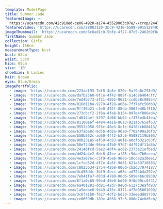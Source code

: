 ```yaml
---
template: ModelPage
title: Summer Jade
featuredImage: >-
  https://ucarecdn.com/42c918ed-ce06-4920-a174-45529003c07e/-/crop/2447x1510/0,124/-/preview/
featuredVideo: 'https://ucarecdn.com/28083120-3bc9-4210-b509-9915128492f9/'
imageThumbnail: 'https://ucarecdn.com/6c0ad1c0-5bfe-4f27-87c5-246269f0a201/'
firstName: Summer Jade
collection: Girls
height: 156cm
measurementType: bust
bust: 62cm
waist: 53cm
hips: 65cm
size: '10'
shoeSize: 6 Ladies
hair: Brown
eyes: Blue/Green
imagePortfolio:
  - image: 'https://ucarecdn.com/223aef93-7df8-4b3e-820c-5af9a0c293d9/'
  - image: 'https://ucarecdn.com/dafb2560-0fce-4f42-889f-a14c8b404cff/'
  - image: 'https://ucarecdn.com/7ed4b773-af21-4865-8621-ccdb38c98854/'
  - image: 'https://ucarecdn.com/016d11ba-9270-4f28-a06a-7f37afc50db8/'
  - image: 'https://ucarecdn.com/9ff36b21-c3e0-492f-88db-386fe40bf510/'
  - image: 'https://ucarecdn.com/273cbcf2-2f8a-4fa8-b154-097e4f806ad4/'
  - image: 'https://ucarecdn.com/fd614aef-5797-4d66-bb64-cf375e4b43ea/'
  - image: 'https://ucarecdn.com/81100e6f-e494-4e1a-86a3-921ab765ef63/'
  - image: 'https://ucarecdn.com/9552c058-976c-46e3-8cfc-64f8ccb88413/'
  - image: 'https://ucarecdn.com/63faba8c-8d5b-4d2a-96a0-f702499a30f3/'
  - image: 'https://ucarecdn.com/b58b562c-ad60-44f2-b2c6-95087119b505/'
  - image: 'https://ucarecdn.com/90b231a5-ef50-4c83-a0fe-a0cfb321c03f/'
  - image: 'https://ucarecdn.com/58e72dde-96ea-4fb0-97d7-d4f92df11d8b/'
  - image: 'https://ucarecdn.com/24146fcd-5ae2-40f4-ac62-2373e21efbed/'
  - image: 'https://ucarecdn.com/dd24a4e2-6dc6-41ce-af85-c5dae7b6ceea/'
  - image: 'https://ucarecdn.com/4e3a67ec-c5f9-45e6-96eb-10cce2a30ee1/'
  - image: 'https://ucarecdn.com/1cfcd52d-df7e-4a5f-9d81-621a33710383/'
  - image: 'https://ucarecdn.com/c8823634-2754-4268-806d-cb2d37974187/'
  - image: 'https://ucarecdn.com/4cd58d4c-3bf9-4bcc-a68c-ad724b4a292e/'
  - image: 'https://ucarecdn.com/7eb41fa7-d03d-4780-86d6-50584b6c8930/'
  - image: 'https://ucarecdn.com/6f1a0c65-99ed-46e0-bd90-9f0d99cc0f41/'
  - image: 'https://ucarecdn.com/6a401281-dd81-42d7-9e0d-6127c3eafd93/'
  - image: 'https://ucarecdn.com/1a5edae0-9e49-476c-8371-4f7d05061099/'
  - image: 'https://ucarecdn.com/3c6fa1b0-f627-4df2-bd53-33eeedd85730/'
  - image: 'https://ucarecdn.com/ce0659db-189e-4038-97c3-080e74e0d5eb/'
---
```


